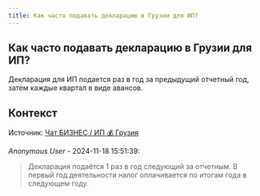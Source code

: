 ```yaml
---
title: Как часто подавать декларацию в Грузии для ИП?
---
```


## Как часто подавать декларацию в Грузии для ИП?

Декларация для ИП подается раз в год за предыдущий отчетный год, затем каждые квартал в виде авансов.

## Контекст

Источник: [Чат БИЗНЕС / ИП 💰 Грузия](https://t.me/ip_ge)

_Anonymous User_ - 2024-11-18 15:51:39:

> Декларация подаётся 1 раз в год следующий за отчетным. В первый год деятельности налог оплачивается по итогам  года в следующем году.
